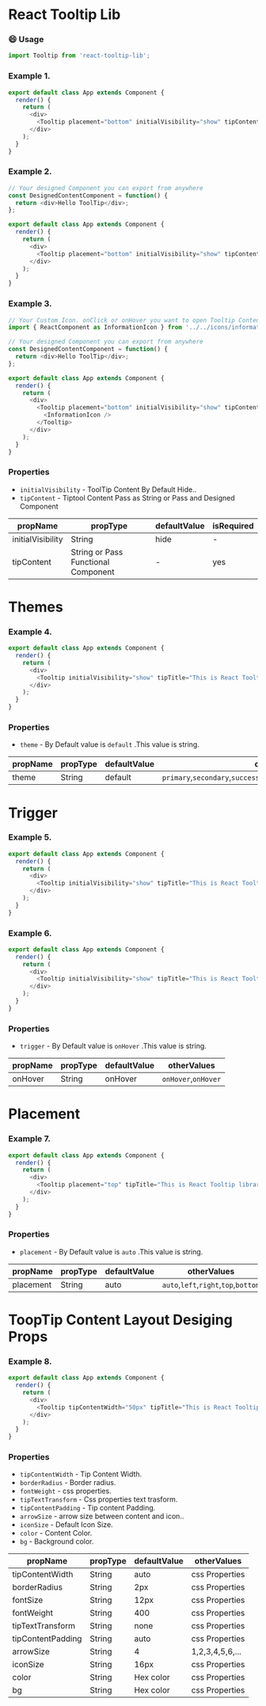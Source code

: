 # React Tooltip Lib

### :smile: Usage

```js
import Tooltip from 'react-tooltip-lib';
```

### Example 1.

```js
export default class App extends Component {
  render() {
    return (
      <div>
        <Tooltip placement="bottom" initialVisibility="show" tipContent="This is React Tooltip library" />
      </div>
    );
  }
}
```

### Example 2.

```js
// Your designed Component you can export from anywhere
const DesignedContentComponent = function() {
  return <div>Hello ToolTip</div>;
};

export default class App extends Component {
  render() {
    return (
      <div>
        <Tooltip placement="bottom" initialVisibility="show" tipContent={DesignedContentComponent} />
      </div>
    );
  }
}
```

### Example 3.

```js
// Your Custom Icon. onClick or onHover you want to open Tooltip Content.By default icon is hint icons
import { ReactComponent as InformationIcon } from '../../icons/information.svg';

// Your designed Component you can export from anywhere
const DesignedContentComponent = function() {
  return <div>Hello ToolTip</div>;
};

export default class App extends Component {
  render() {
    return (
      <div>
        <Tooltip placement="bottom" initialVisibility="show" tipContent={DesignedContentComponent}>
          <InformationIcon />
        </Tooltip>
      </div>
    );
  }
}
```

<!-- STORY -->

### Properties

- `initialVisibility` - ToolTip Content By Default Hide..
- `tipContent` - Tiptool Content Pass as String or Pass and Designed Component

| propName          | propType                            | defaultValue | isRequired |
| ----------------- | ----------------------------------- | ------------ | ---------- |
| initialVisibility | String                              | hide         | -          |
| tipContent        | String or Pass Functional Component | -            | yes        |

# Themes

### Example 4.

```js
export default class App extends Component {
  render() {
    return (
      <div>
        <Tooltip initialVisibility="show" tipTitle="This is React Tooltip library" theme="default" />
      </div>
    );
  }
}
```

<!-- STORY -->

### Properties

- `theme` - By Default value is `default` .This value is string.

| propName | propType | defaultValue | otherValues                                                                     |
| -------- | -------- | ------------ | ------------------------------------------------------------------------------- |
| theme    | String   | default      | `primary`,`secondary`,`success`,`danger`,`warning`,`info`,`light`,`dark`,`snow` |

# Trigger

### Example 5.

```js
export default class App extends Component {
  render() {
    return (
      <div>
        <Tooltip initialVisibility="show" tipTitle="This is React Tooltip library" trigger="onHover" />
      </div>
    );
  }
}
```

### Example 6.

```js
export default class App extends Component {
  render() {
    return (
      <div>
        <Tooltip initialVisibility="show" tipTitle="This is React Tooltip library" trigger="onHover" />
      </div>
    );
  }
}
```

<!-- STORY -->

### Properties

- `trigger` - By Default value is `onHover` .This value is string.

| propName | propType | defaultValue | otherValues         |
| -------- | -------- | ------------ | ------------------- |
| onHover  | String   | onHover      | `onHover`,`onHover` |

# Placement

### Example 7.

```js
export default class App extends Component {
  render() {
    return (
      <div>
        <Tooltip placement="top" tipTitle="This is React Tooltip library" />
      </div>
    );
  }
}
```

<!-- STORY -->

### Properties

- `placement` - By Default value is `auto` .This value is string.

| propName  | propType | defaultValue | otherValues                          |
| --------- | -------- | ------------ | ------------------------------------ |
| placement | String   | auto         | `auto`,`left`,`right`,`top`,`bottom` |

# ToopTip Content Layout Desiging Props

### Example 8.

```js
export default class App extends Component {
  render() {
    return (
      <div>
        <Tooltip tipContentWidth="50px" tipTitle="This is React Tooltip library" />
      </div>
    );
  }
}
```

<!-- STORY -->

### Properties

- `tipContentWidth` - Tip Content Width.
- `borderRadius` - Border radius.
- `fontWeight` - css properties.
- `tipTextTransform` - Css properties text trasform.
- `tipContentPadding` - Tip content Padding.
- `arrowSize` - arrow size between content and icon..
- `iconSize` - Default Icon Size.
- `color` - Content Color.
- `bg` - Background color.

| propName          | propType | defaultValue | otherValues     |
| ----------------- | -------- | ------------ | --------------- |
| tipContentWidth   | String   | auto         | css Properties  |
| borderRadius      | String   | 2px          | css Properties  |
| fontSize          | String   | 12px         | css Properties  |
| fontWeight        | String   | 400          | css Properties  |
| tipTextTransform  | String   | none         | css Properties  |
| tipContentPadding | String   | auto         | css Properties  |
| arrowSize         | String   | 4            | 1,2,3,4,5,6,... |
| iconSize          | String   | 16px         | css Properties  |
| color             | String   | Hex color    | css Properties  |
| bg                | String   | Hex color    | css Properties  |
